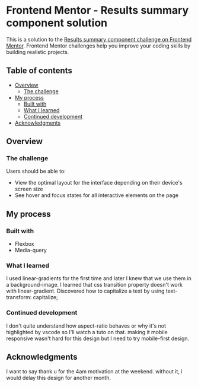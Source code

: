 # Frontend Mentor - Results summary component solution

This is a solution to the [Results summary component challenge on Frontend Mentor](https://www.frontendmentor.io/challenges/results-summary-component-CE_K6s0maV). Frontend Mentor challenges help you improve your coding skills by building realistic projects. 

## Table of contents

- [Overview](#overview)
  - [The challenge](#the-challenge)
- [My process](#my-process)
  - [Built with](#built-with)
  - [What I learned](#what-i-learned)
  - [Continued development](#continued-development)
- [Acknowledgments](#acknowledgments)


## Overview

### The challenge

Users should be able to:

- View the optimal layout for the interface depending on their device's screen size
- See hover and focus states for all interactive elements on the page

## My process

### Built with

- Flexbox
- Media-query

### What I learned

I used linear-gradients for the first time and later I knew that we use them in a background-image.
I learned that css transition property doesn't work with linear-gradient.
Discovered how to capitalize a text by using text-transform: capitalize;

### Continued development

I don't quite understand how aspect-ratio behaves or why it's not highlighted by vscode so I'll watch a tuto on that.
making it mobile responsive wasn't hard for this design but I need to try mobile-first design.

## Acknowledgments

I want to say thank u for the 4am motivation at the weekend. without it, i would delay this design for another month.
